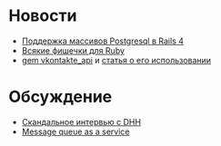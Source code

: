# Новости
* [Поддержка массивов Postgresql в Rails 4](http://reefpoints.dockyard.com/ruby/2012/09/18/rails-4-sneak-peek-postgresql-array-support.html)
* [Всякие фишечки для Ruby](https://speakerdeck.com/u/jsantos/p/ruby-things)
* [gem vkontakte_api](http://7even.github.com/vkontakte_api/) и [статья о его использовании](http://habrahabr.ru/post/151585/)


# Обсуждение
* [Скандальное интервью с DHH](http://www.youtube.com/watch?v=FkLVl3gpJP4#t=33m30s)
* [Message queue as a service](https://www.softlayer.com/services/additional/message-queue/)
